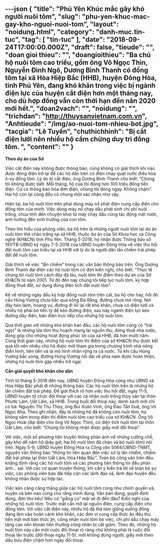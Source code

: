---json
{
    "title": "Phú Yên Khúc mắc gây khó người nuôi tôm",
    "slug": "phu-yen-khuc-mac-gay-kho-nguoi-nuoi-tom",
    "layout": "noidung.html",
    "category": "danh-muc.tin-tuc",
    "tag": [
        "tin-tuc"
    ],
    "date": "2018-09-24T17:00:00.000Z",
    "draft": false,
    "tieude": "",
    "doan gioi thieu": "",
    "doangioithieu": "Ba chủ hộ nuôi tôm cao triều, gồm ông Võ Ngọc Thìn, Nguyễn Đình Ngô, Dương Bình Thanh có đồng tôm tại xã Hòa Hiệp Bắc (HHB), huyện Đông Hòa, tỉnh Phú Yên, đang khó khăn trong việc bị ngành điện lực của huyện cắt điện hơn một tháng nay, cho dù hợp đồng vẫn còn thời hạn đến năn 2020 mới hết.",
    "doan2vach": "",
    "noidung": "",
    "trichdan": "http://thuysanvietnam.com.vn",
    "Anhtieude": "/img/ao-nuoi-tom-nhieu-bot.jpg",
    "tacgia": "Lê Tuyến",
    "chuthichhinh": "Bị cắt điện lưới nên nhiều hộ cầm chừng duy trì đồng tôm. ",
    "__content__": ""
}
---
<p><strong>Theo dự &aacute;n của Sở</strong></p>

<p>Việc cắt điện n&agrave;y kh&ocirc;ng được th&ocirc;ng b&aacute;o, cũng kh&ocirc;ng c&oacute; giải th&iacute;ch khi n&agrave;o được đ&oacute;ng điện trở lại để c&aacute;c hộ d&acirc;n tr&ecirc;n c&oacute; điện chạy quạt nước điều h&ograve;a &ocirc;-xy đồng t&ocirc;m. L&yacute; do bị cắt điện, &ocirc;ng Dương B&igrave;nh Thanh cho biết: &ldquo;Ch&uacute;ng t&ocirc;i kh&ocirc;ng được biết. Mỗi th&aacute;ng, hộ của t&ocirc;i đ&oacute;ng hơn 100 triệu đồng tiền điện. Cứ c&oacute; th&ocirc;ng b&aacute;o h&oacute;a đơn điện, ch&uacute;ng t&ocirc;i đ&oacute;ng ngay. Kh&ocirc;ng chậm&rdquo;. Hai hộ c&ograve;n lại cũng đều c&oacute; chung một x&aacute;c nhận như vậy.</p>

<p>Hiện tại, ba hộ nu&ocirc;i t&ocirc;m tr&ecirc;n phải d&ugrave;ng m&aacute;y nổ ph&aacute;t điện cung cấp điện cho đồng t&ocirc;m của m&igrave;nh. Việc d&ugrave;ng m&aacute;y nổ chạy dầu ph&aacute;t sinh chi ph&iacute; nu&ocirc;i trồng, chưa t&iacute;nh đến chuyện kh&oacute;i từ m&aacute;y chạy dầu cũng t&aacute;c động mặt nước, ảnh hưởng đến sinh trưởng của con t&ocirc;m.</p>

<p>Theo t&igrave;m hiểu của ph&oacute;ng vi&ecirc;n, ba hộ tr&ecirc;n l&agrave; những người nu&ocirc;i t&ocirc;m tại dự &aacute;n nu&ocirc;i t&ocirc;m thẻ ch&acirc;n trắng tại x&atilde; HHB, thuộc dự &aacute;n của Sở Khoa học v&agrave; C&ocirc;ng nghệ (KH&amp;CN) tỉnh Ph&uacute; Y&ecirc;n. Th&aacute;ng 5-2018, họ nhận được Th&ocirc;ng b&aacute;o số 191/TB-UBND k&yacute; ng&agrave;y 7-5-2018 của UBND huyện Đ&ocirc;ng H&ograve;a về việc thu hồi đất nu&ocirc;i t&ocirc;m cao triều tại x&atilde; HHB với l&yacute; do l&agrave; người d&acirc;n lấn chiếm tr&aacute;i ph&eacute;p đất để nu&ocirc;i t&ocirc;m.</p>

<p>Giải th&iacute;ch về việc &ldquo;lấn chiếm&rdquo; trong c&aacute;c văn bản th&ocirc;ng b&aacute;o tr&ecirc;n. &Ocirc;ng Dương B&igrave;nh Thanh đại điện c&aacute;c hộ nu&ocirc;i t&ocirc;m c&oacute; đơn kiến nghị, cho biết: &ldquo;Thực tế ch&uacute;ng t&ocirc;i nu&ocirc;i t&ocirc;m c&aacute;ch đ&acirc;y đ&atilde; l&acirc;u, nu&ocirc;i t&ocirc;m th&iacute; điểm theo dự &aacute;n của Sở KH&amp;CN từ năm 2001. Từ đ&oacute; đến nay ch&uacute;ng t&ocirc;i tiếp tục nu&ocirc;i t&ocirc;m, k&yacute; hợp đồng thu&ecirc; đất, sử dụng đ&uacute;ng diện t&iacute;ch đất nu&ocirc;i t&ocirc;m&rdquo;.</p>

<p>Kể về những ng&agrave;y đầu k&yacute; hợp đồng nu&ocirc;i t&ocirc;m tr&ecirc;n c&aacute;t, ba hộ cho hay, hồi đ&oacute; cầu H&ugrave;ng Vương chưa bắc qua s&ocirc;ng Đ&agrave; Rằng, đường chưa mở rộng. Nơi đ&acirc;y hẻo l&aacute;nh, hoang vu, đường đi lối lại rất kh&oacute; khăn, chưa c&oacute; điện lưới v&agrave; nhiều hộ phải bỏ tiền tỷ để k&eacute;o đường điện, sau n&agrave;y ng&agrave;nh điện lực k&eacute;o đường d&acirc;y điện, b&aacute;n điện trực tiếp cho những hộ nu&ocirc;i t&ocirc;m.</p>

<p>Qua thời gian với những kh&oacute; khăn ban đầu, c&aacute;c hộ nu&ocirc;i t&ocirc;m cũng c&oacute; &ldquo;tr&aacute;i ngọt&rdquo; l&agrave; những lứa t&ocirc;m thu hoạch mang lại nguồn thu, đ&oacute;ng thuế nh&agrave; nước, đ&oacute;ng g&oacute;p cho những hoạt động ph&uacute;c lợi của x&atilde; HHB, đ&atilde; hơn mười năm. C&ugrave;ng thời gian n&agrave;y, những hộ nu&ocirc;i t&ocirc;m th&iacute; điểm của sở KH&amp;CN thu được kết quả tốt n&ecirc;n nhiều chủ hộ được mời tham gia trong chương tr&igrave;nh nh&agrave; n&ocirc;ng điển h&igrave;nh, ti&ecirc;n tiến v&agrave; l&agrave; m&ocirc; h&igrave;nh nh&acirc;n rộng ra cả nước. Từ khi cầu H&ugrave;ng Vương bắc xong, đường H&ugrave;ng Vương nối d&agrave;i về ph&iacute;a nam được ho&agrave;n thiện, những hộ nu&ocirc;i t&ocirc;m gặp nhiều trở ngại.</p>

<p><strong>Cần giải quyết kh&oacute; khăn cho d&acirc;n</strong></p>

<p>T&iacute;nh từ th&aacute;ng 5-2018 đến nay, UBND huyện Đ&ocirc;ng H&ograve;a cũng như UBND x&atilde; H&ograve;a Hiệp Bắc ph&aacute;t đi những th&ocirc;ng b&aacute;o: C&aacute;c hộ nu&ocirc;i t&ocirc;m tr&ecirc;n l&agrave; những hộ lấn chiếm đất tr&aacute;i ph&eacute;p. Để giải th&iacute;ch r&otilde; hơn việc thu hồi đất, ng&agrave;y 11-5, UBND huyện tổ chức đối thoại với c&aacute;c c&aacute; nh&acirc;n nu&ocirc;i trồng thủy sản tại th&ocirc;n Phước L&acirc;m, Uất L&acirc;m, x&atilde; HHB. Trong buổi đối thoại n&agrave;y, danh s&aacute;ch mời chỉ c&oacute; b&agrave;: Nguyễn Thị Thu Th&uacute;y, &ocirc;ng B&ugrave;i Xu&acirc;n Vinh, &ocirc;ng Đ&agrave;o Tấn Duệ, &ocirc;ng V&otilde; Ngọc Kha. Theo ghi nhận, đ&acirc;y l&agrave; những hộ đ&atilde; kh&ocirc;ng c&ograve;n nu&ocirc;i t&ocirc;m, họ kh&ocirc;ng nằm trong diện th&iacute; điểm nu&ocirc;i t&ocirc;m cao triều của sở KH&amp;CN. &Ocirc;ng V&otilde; Ngọc Ho&agrave;i (đại diện cho &ocirc;ng V&otilde; Ngọc Th&igrave;n), c&oacute; diện t&iacute;ch nu&ocirc;i t&ocirc;m tại th&ocirc;n Uất L&acirc;m, cho biết: &ldquo;Ch&uacute;ng t&ocirc;i kh&ocirc;ng nhận được giấy mời đối thoại&rdquo;.</p>

<p>Với việc, một số phương tiện truyền th&ocirc;ng phản &aacute;nh về những cưỡng chế, g&acirc;y kh&oacute; dễ năm hộ (b&acirc;y giờ, hai hộ nu&ocirc;i t&ocirc;m đ&atilde; ch&aacute;n v&agrave; bỏ nu&ocirc;i t&ocirc;m) n&oacute;i tr&ecirc;n. Ng&agrave;y 5-9, UBND huyện Đ&ocirc;ng H&ograve;a ra C&ocirc;ng văn 5064/UBND-TNMT, nguy&ecirc;n văn th&ocirc;ng b&aacute;o &ldquo;th&ocirc;ng tin li&ecirc;n quan đến việc xử l&yacute; lấn chiếm, chiếm đất tr&aacute;i ph&eacute;p tại th&ocirc;n Uất L&acirc;m, H&ograve;a Hiệp Bắc&rdquo;. To&agrave;n bộ c&ocirc;ng văn tr&ecirc;n đều khẳng định rằng c&aacute;c hộ nu&ocirc;i t&ocirc;m v&agrave; c&aacute;c phương tiện th&ocirc;ng tin đều phản &aacute;nh... sai. Với c&aacute;c cơ quan truyền th&ocirc;ng, khi cần &yacute; kiến trả lời về to&agrave;n bộ sự việc, c&aacute;c ph&oacute;ng vi&ecirc;n b&aacute;o đ&agrave;i tiếp cận c&aacute;c l&atilde;nh đạo x&atilde;, l&atilde;nh đạo huyện đều kh&ocirc;ng nhận được sự hợp t&aacute;c.</p>

<p>Việc k&eacute;o căng căng thẳng giữa c&aacute;c hộ nu&ocirc;i t&ocirc;m cũng như ch&iacute;nh quyền x&atilde;, huyện v&agrave; b&ecirc;n n&agrave;o cũng cho rằng m&igrave;nh đ&uacute;ng. Văn bản đ&uacute;ng, quyết định đ&uacute;ng, đơn thư k&ecirc;u! Nếu cứ &ldquo;giằng co&rdquo; m&atilde;i sẽ đi đến đ&acirc;u? Kiến nghị của những hộ nu&ocirc;i t&ocirc;m: Trước mắt cần mở lại nguồn điện, cung cấp điện cho đồng t&ocirc;m. Với việc cắt điện n&agrave;y, nhiều hộ đ&atilde; thả t&ocirc;m giống xuống đồng đang l&acirc;m v&agrave;o ho&agrave;n cảnh kh&oacute; khăn, c&aacute;c đơn vị cung cấp thức ăn đều thu tiền mặt mới b&aacute;n thức ăn, c&ocirc;ng nh&acirc;n nu&ocirc;i t&ocirc;m bỏ việc, chi ph&iacute; dầu chạy m&aacute;y tăng cao n&ecirc;n khoản tiền thưởng c&ocirc;ng nh&acirc;n bị cắt giảm. Theo đ&oacute;, những hộ nu&ocirc;i t&ocirc;m n&agrave;y cần một cuộc đối thoại r&otilde; r&agrave;ng chứ kh&ocirc;ng phải l&agrave; cuộc đối thoại lần trước (đối thoại ng&agrave;y 11-5), mời kh&ocirc;ng đ&uacute;ng người, giấy mời theo dấu bưu điện chậm hơn ng&agrave;y đối thoại.</p>
